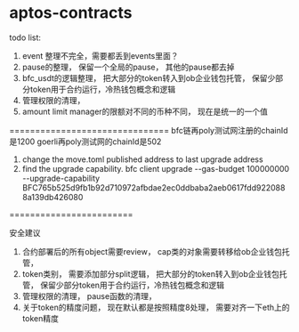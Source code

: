 # aptos-contracts




todo list:
1. event 整理不完全，需要都丢到events里面？
2. pause的整理， 保留一个全局的pause， 其他的pause都去掉
3. bfc_usdt的逻辑整理， 把大部分的token转入到ob企业钱包托管， 保留少部分token用于合约运行，冷热钱包概念和逻辑
4. 管理权限的清理， 
5. amount limit manager的限额对不同的币种不同， 现在是统一的一个值

===============================
bfc链再poly测试网注册的chainId是1200
goerli再poly测试网的chainId是502

1. change the move.toml published address to last upgrade address
2. find the upgrade capability. 
bfc client upgrade  --gas-budget 100000000 --upgrade-capability BFC765b525d9fb1b92d710972afbdae2ec0ddbaba2aeb0617fdd9220888a139db426080


========================

安全建议
1. 合约部署后的所有object需要review， cap类的对象需要转移给ob企业钱包托管，
2. token类别， 需要添加部分split逻辑， 把大部分的token转入到ob企业钱包托管， 保留少部分token用于合约运行，冷热钱包概念和逻辑
3. 管理权限的清理， pause函数的清理， 
4. 关于token的精度问题， 现在默认都是按照精度8处理， 需要对齐一下eth上的token精度